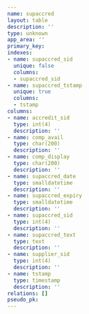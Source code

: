 ```yaml
---
name: supaccred
layout: table
description: ''
type: unknown
app_area: ''
primary_key: 
indexes:
- name: supaccred_sid
  unique: false
  columns:
  - supaccred_sid
- name: supaccred_tstamp
  unique: true
  columns:
  - tstamp
columns:
- name: accredit_sid
  type: int(4)
  description: ''
- name: comp_avail
  type: char(200)
  description: ''
- name: comp_display
  type: char(200)
  description: ''
- name: supaccred_date
  type: smalldatetime
  description: ''
- name: supaccred_expiry
  type: smalldatetime
  description: ''
- name: supaccred_sid
  type: int(4)
  description: ''
- name: supaccred_text
  type: text
  description: ''
- name: supplier_sid
  type: int(4)
  description: ''
- name: tstamp
  type: timestamp
  description: ''
relations: []
pseudo_pk: 
---
```


